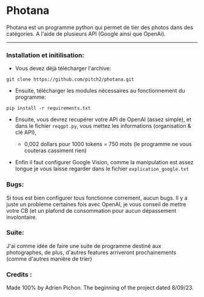 # Photana

Photana est un programme python qui permet de tier des photos dans des catégories. A l'aide de plusieurs API (Google ainsi que OpenAi). 

---
### Installation et initilisation: 

- Vous devez déjà télécharger l'archive:
```
git clone https://github.com/pitch2/photana.git
```

- Ensuite, télécharger les modules nécessaires au fonctionnement du programme:
```
pip install -r requirements.txt
```

- Ensuite, vous devrez recupérer votre API de OpenAI (assez simple), et dans le fichier ```reqgpt.py```, vous mettez les informations (organisation & clé API), 
    - 0,002 dollars pour 1000 tokens = 750 mots (le programme ne vous couteras cassiment rien)
      
- Enfin il faut configurer Google Vision, comme la manipulation est assez longue je vous laisse regarder dans le fichier ```explication_google.txt```

### Bugs:
Si tous est bien configurer tous fonctionne correment, aucun bugs. Il y a juste un probleme certaines fois avec OpenAI, je vous conseil de mettre votre CB (et un plafond de consommation pour aucun dépassement involontaire.                                         

### Suite:
J'ai comme idée de faire une suite de programme destiné aux photographes, de plus, d'autres features arriveront prochainements (comme d'autres manière de trier)

### Credits :
Made 100% by Adrien Pichon. The beginning of the project dated 8/09/23.
